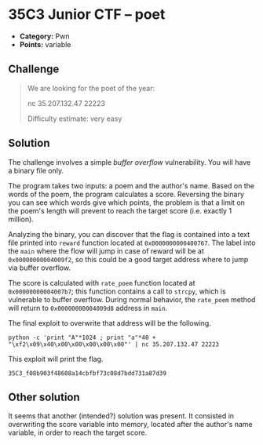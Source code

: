 # 35C3 Junior CTF – poet

* **Category:** Pwn
* **Points:** variable

## Challenge

> We are looking for the poet of the year:
> 
> nc 35.207.132.47 22223
> 
> Difficulty estimate: very easy

## Solution

The challenge involves a simple *buffer overflow* vulnerability. You will have a binary file only.

The program takes two inputs: a poem and the author's name. Based on the words of the poem, the program calculates a score. Reversing the binary you can see which words give which points, the problem is that a limit on the poem's length will prevent to reach the target score (i.e. exactly 1 million).

Analyzing the binary, you can discover that the flag is contained into a text file printed into `reward` function located at `0x0000000000400767`. The label into the `main` where the flow will jump in case of reward will be at `0x00000000004009f2`, so this could be a good target address where to jump via buffer overflow.

The score is calculated with `rate_poem` function located at `0x00000000004007b7`; this function contains a call to `strcpy`, which is vulnerable to buffer overflow. During normal behavior, the `rate_poem` method will return to `0x00000000004009d8` address in `main`.

The final exploit to overwrite that address will be the following.

```
python -c 'print "A"*1024 ; print "a"*40 + "\xf2\x09\x40\x00\x00\x00\x00\x00"' | nc 35.207.132.47 22223
```

This exploit will print the flag.

```
35C3_f08b903f48608a14cbfbf73c08d7bdd731a87d39
```

## Other solution

It seems that another (intended?) solution was present. It consisted in overwriting the score variable into memory, located after the author's name variable, in order to reach the target score.